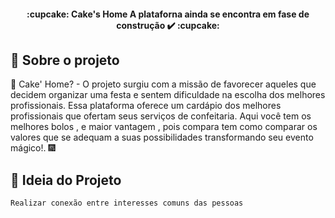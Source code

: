 <h4 align="center"> 
	 :cupcake: Cake's Home A plataforna ainda se encontra em fase de construção ✔️ :cupcake:
</h4>

## 	:cake: Sobre o projeto

:cupcake: Cake' Home? - O projeto surgiu com a missão de favorecer aqueles que decidem organizar uma festa e sentem dificuldade na escolha dos melhores profissionais.
Essa plataforma oferece um cardápio dos melhores profissionais que ofertam seus serviços de confeitaria. 
Aqui você tem os melhores bolos , e maior vantagem , pois compara tem como comparar os valores que se adequam a suas possibilidades transformando seu evento mágico!.	:fireworks:


## :speech_balloon: Ideia do Projeto

```bash
Realizar conexão entre interesses comuns das pessoas 
